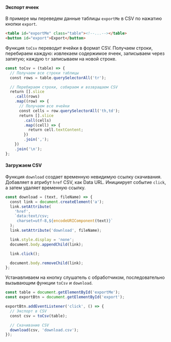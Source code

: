 #### Экспорт ячеек

В примере мы переведем данные таблицы `exportMe` в CSV по нажатию кнопки `export`.

```html
<table id="exportMe" class="table"><!--...--></table>
<button id="export">Export</button>
```

Функция `toCsv` переводит ячейки в формат CSV. Получаем строки, перебираем каждую: извлекаем содержимое ячеек, записываем через запятую; каждую `tr` записываем на новой строке.

```javascript
const toCsv = (table) => {
  // Получаем все строки таблицы
  const rows = table.querySelectorAll('tr');

  // Перебираем строки, собираем и возвращаем CSV
  return [].slice
    .call(rows)
    .map((row) => {
      // Получаем все ячейки
      const cells = row.querySelectorAll('th,td');
      return [].slice
        .call(cells)
        .map((cell) => {
          return cell.textContent;
        })
        .join(',');
    })
    .join('\n');
};
```

#### Загружаем CSV

Функция `download` создает временную невидимую ссылку скачивания. Добавляет в атрибут `href` CSV, как Data URL. Инициирует событие `click`, а затем удаляет временную ссылку.

```javascript
const download = (text, fileName) => {
  const link = document.createElement('a');
  link.setAttribute(
    'href',
    `data:text/csv;
     charset=utf-8,${encodeURIComponent(text)}`
  );
  link.setAttribute('download', fileName);

  link.style.display = 'none';
  document.body.appendChild(link);

  link.click();

  document.body.removeChild(link);
};
```

Устанавливаем на кнопку слушатель с обработчиком, последовательно вызывающим функции `toCsv` и `download`.

```javascript
const table = document.getElementById('exportMe');
const exportBtn = document.getElementById('export');

exportBtn.addEventListener('click', () => {
  // Экспорт в CSV
  const csv = toCsv(table);

  // Скачивание CSV
  download(csv, 'download.csv');
});
```
